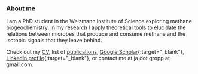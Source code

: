 ### About me
I am a PhD student in the Weizmann Institute of Science exploring methane biogeochemistry. In my research I apply theoretical tools to elucidate the relations between microbes that produce and consume methane and the isotopic signals that they leave behind.

<!-- In August 2022 I plan to join the University of California, Berkeley as a postdoctoral researcher for a collaborative project with [Dipti Nayak](https://www.dnayaklab.com){:target="_blank"} (Department of Molecular and Cell Biology) and Daniel Stolper (Department of Earth and Planetary Science). -->

Check out my [CV](https://drive.google.com/file/d/1D3exzOEG1rKTA9k6T0rE13OI8B3_8j9s/view?usp=sharing), list of [publications](publications.md), [Google Scholar](https://scholar.google.com/citations?user=y664qEAAAAAJ&hl=iw&oi=ao){:target="_blank"}, [Linkedin profile](https://www.linkedin.com/in/jonathan-gropp-948a9791/){:target="_blank"}, or contact me at ja dot gropp at gmail.com.

<!-- ![JG](/assets/images/profile_pic2.jpg) -->
<!-- ![JG](/assets/images/profile3.jpg) -->
